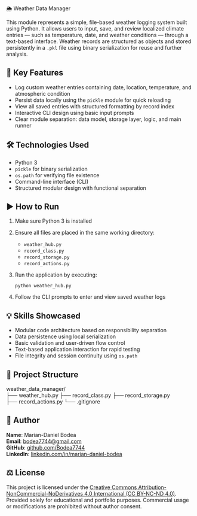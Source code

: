  🌦️ Weather Data Manager

This module represents a simple, file-based weather logging system built using Python. It allows users to input, save, and review localized climate entries — such as temperature, date, and weather conditions — through a text-based interface. Weather records are structured as objects and stored persistently in a `.pkl` file using binary serialization for reuse and further analysis.

## 📌 Key Features
- Log custom weather entries containing date, location, temperature, and atmospheric condition  
- Persist data locally using the `pickle` module for quick reloading  
- View all saved entries with structured formatting by record index  
- Interactive CLI design using basic input prompts  
- Clear module separation: data model, storage layer, logic, and main runner

## 🛠️ Technologies Used
- Python 3  
- `pickle` for binary serialization  
- `os.path` for verifying file existence  
- Command-line interface (CLI)  
- Structured modular design with functional separation

## ▶️ How to Run
1. Make sure Python 3 is installed  
2. Ensure all files are placed in the same working directory:  
   - `weather_hub.py`  
   - `record_class.py`  
   - `record_storage.py`  
   - `record_actions.py`  
3. Run the application by executing:

   `python weather_hub.py`

4. Follow the CLI prompts to enter and view saved weather logs

## 💡 Skills Showcased
- Modular code architecture based on responsibility separation  
- Data persistence using local serialization  
- Basic validation and user-driven flow control  
- Text-based application interaction for rapid testing  
- File integrity and session continuity using `os.path`

## 📁 Project Structure
weather_data_manager/  
├── weather_hub.py 
├── record_class.py 
├── record_storage.py  
├── record_actions.py
└── .gitignore

## 👤 Author
**Name**: Marian-Daniel Bodea  
**Email**: bodea7744@gmail.com  
**GitHub**: [github.com/Bodea7744](https://github.com/Bodea7744)  
**LinkedIn**: [linkedin.com/in/marian-daniel-bodea](https://linkedin.com/in/marian-daniel-bodea)

## ⚖️ License
This project is licensed under the [Creative Commons Attribution-NonCommercial-NoDerivatives 4.0 International (CC BY-NC-ND 4.0)](https://creativecommons.org/licenses/by-nc-nd/4.0/). Provided solely for educational and portfolio purposes. Commercial usage or modifications are prohibited without author consent.